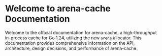 # Welcome to arena-cache Documentation

Welcome to the official documentation for arena-cache, a high-throughput in-process cache for Go 1.24, utilizing the new `arena` allocator. This documentation provides comprehensive information on the API, architecture, design decisions, and performance of arena-cache.
